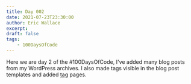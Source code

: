 ```yaml
---
title: Day 002
date: 2021-07-23T23:30:00
author: Eric Wallace
excerpt:
draft: false
tags:
    - 100DaysOfCode
---
```


Here we are day 2 of the #100DaysOfCode, I've added many blog posts from my WordPress archives.  I also made tags visible in the blog post templates and added [tag](/tags/) pages.